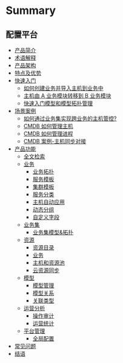 # Summary

## 配置平台
* [产品简介](产品白皮书/产品简介/Overview.md)
* [术语解释](产品白皮书/术语解释/Term.md)
* [产品架构](产品白皮书/产品架构/Architecture.md)
* [特点及优势](产品白皮书/特点及优势/Advantages.md)
* [快速入门]()
    * [如何创建业务并导入主机到业务中](产品白皮书/快速入门/case1.md)
    * [主机由 A 业务模块转移到 B 业务模块](产品白皮书/快速入门/case2.md)
    * [快速入门模型和模型拓扑管理](产品白皮书/快速入门/case3.md)
* [场景案例]()
    * [如何通过业务集实现跨业务的主机管控?](产品白皮书/场景案例/Use-Business-set-to-cover-cross-business-host-manage.md)
    * [CMDB 如何管理主机](产品白皮书/场景案例/CMDB_management_hosts.md)
    * [CMDB 如何管理进程](产品白皮书/场景案例/CMDB_management_process.md)
    * [CMDB 案例-主机同步对接](产品白皮书/场景案例/CMDB_integration.md)
* [产品功能]()
    * [全文检索](产品白皮书/产品功能/Fulltext.md)
    * [业务]()
        * [业务拓扑](产品白皮书/产品功能/BusinessTopology.md)
        * [服务模板](产品白皮书/产品功能/ServiceTemp.md)
        * [集群模板](产品白皮书/产品功能/SetTemp.md)
        * [服务分类](产品白皮书/产品功能/ServiceType.md)
        * [主机自动应用](产品白皮书/产品功能/HostAuto.md)
        * [动态分组](产品白皮书/产品功能/CustomQuery.md)
        * [自定义字段](产品白皮书/产品功能/Customize.md)
    * [业务集]()
        * [业务集模型&拓扑](产品白皮书/产品功能/Business-set.md)
    * [资源]()
        * [资源目录](产品白皮书/产品功能/Instance.md)
        * [业务](产品白皮书/产品功能/BusinessManagement.md)
        * [主机和资源池](产品白皮书/产品功能/ResourcePool.md)
        * [云资源同步](产品白皮书/产品功能/CloudResource.md)
    * [模型]()
        * [模型管理](产品白皮书/产品功能/Model.md)
        * [模型关系](产品白皮书/产品功能/ModelRelation.md)
        * [关联类型](产品白皮书/产品功能/ModelRelationType.md)
    * [运营分析]()
        * [操作审计](产品白皮书/产品功能/OperationalAudit.md)
        * [运营统计](产品白皮书/产品功能\Statistics.md)
    * [平台管理]()
        * [全局配置](产品白皮书/产品功能/global-settings.md)
* [常见问题](产品白皮书/FAQ/FAQ.md)
* [结语](产品白皮书/结语/Conclusion.md)